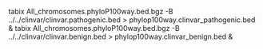 tabix All_chromosomes.phyloP100way.bed.bgz -B ../../clinvar/clinvar.pathogenic.bed > phylop100way.clinvar_pathogenic.bed &
tabix All_chromosomes.phyloP100way.bed.bgz -B ../../clinvar/clinvar.benign.bed > phylop100way.clinvar_benign.bed &
